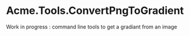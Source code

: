 # Acme.Tools.ConvertPngToGradient
Work in progress : command line tools to get a gradiant from an image